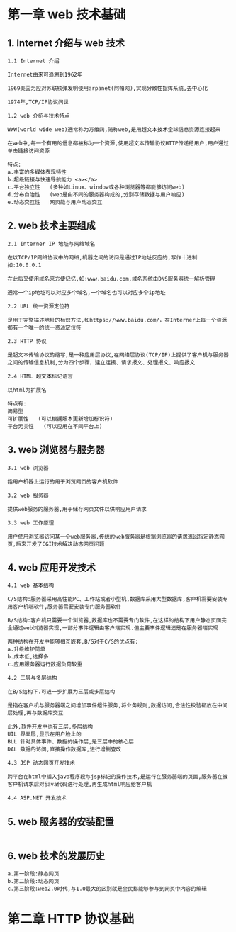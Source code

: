 # 第一章 web 技术基础

## 1. Internet 介绍与 web 技术

```
1.1 Internet 介绍

Internet由来可追溯到1962年

1969美国为应对苏联核弹发明使用arpanet(阿帕网),实现分散性指挥系统,去中心化

1974年,TCP/IP协议问世
```

```
1.2 web 介绍与技术特点

WWW(world wide web)通常称为万维网,简称web,是用超文本技术全球信息资源连接起来

在web中,每一个有用的信息都被称为一个资源,使用超文本传输协议HTTP传递给用户,用户通过单击链接访问资源

特点:
a.丰富的多媒体表现特性
b.超级链接与快速导航能力 <a></a>
c.平台独立性   (多钟如Linux、window或各种浏览器等都能够访问web)
d.分布自治性   (web是由不同的服务器构成的,分别存储数据与用户响应)
e.动态交互性   网页能与用户动态交互
```

## 2. web 技术主要组成

```
2.1 Interner IP 地址与网络域名

在以TCP/IP网络协议中的网络,机器之间的访问是通过IP地址反应的,写作十进制如:10.0.0.1

在此后又使用域名来方便记忆,如:www.baidu.com,域名系统由DNS服务器统一解析管理

通常一个ip地址可以对应多个域名,一个域名也可以对应多个ip地址
```

```
2.2 URL 统一资源定位符

是用于完整描述地址的标识方法,如https://www.baidu.com/，在Interner上每一个资源都有一个唯一的统一资源定位符
```

```
2.3 HTTP 协议

是超文本传输协议的缩写,是一种应用层协议,在网络层协议(TCP/IP)上提供了客户机与服务器之间的传输信息机制,分为四个步骤，建立连接、请求报文、处理报文、响应报文
```

```
2.4 HTML 超文本标记语言

以html为扩展名

特点有:
简易型
可扩展性   (可以根据版本更新增加标识符)
平台无关性   (可以应用在不同平台上)
```

## 3. web 浏览器与服务器

```
3.1 web 浏览器

指用户机器上运行的用于浏览网页的客户机软件
```

```
3.2 web 服务器

提供web服务的服务器,用于储存网页文件以供响应用户请求
```

```
3.3 web 工作原理

用户使用浏览器访问某一个web服务器,传统的web服务器是根据浏览器的请求返回指定静态网页,后来开发了CGI技术解决动态网页问题
```

## 4. web 应用开发技术

```
4.1 web 基本结构

C/S结构:服务器采用高性能PC、工作站或者小型机,数据库采用大型数据库,客户机需要安装专用客户机端软件,服务器需要安装专门服务器软件

B/S结构:客户机只需要一个浏览器,数据库也不需要专门软件,在这样的结构下用户静态页面完全通过web浏览器实现,一部分事件逻辑由客户端实现.但主要事件逻辑还是在服务器端实现

两种结构在开发中能够相互嵌套,B/S对于C/S的优点有:
a.升级维护简单
b.成本低,选择多
c.应用服务器运行数据负荷较重
```

```
4.2 三层与多层结构

在B/S结构下.可进一步扩展为三层或多层结构

是指在客户机与服务器端之间增加事件组件服务,将业务规则,数据访问,合法性校验都放在中间层处理,再与数据库交互

此外,软件开发中也有三层,多层结构
UIL 界面层,显示在用户脸上的
BLL 针对具体事件、数据的操作层,是三层中的核心层
DAL 数据的访问,直接操作数据库,进行增删查改
```

```
4.3 JSP 动态网页开发技术

跨平台在html中插入java程序段与jsp标记的操作技术,是运行在服务器端的页面,服务器在被客户机请求后对java代码进行处理,再生成html响应给客户机
```

```
4.4 ASP.NET 开发技术

```

## 5. web 服务器的安装配置

```

```

## 6. web 技术的发展历史

```
a.第一阶段:静态网页
b.第二阶段:动态网页
c.第三阶段:web2.0时代,与1.0最大的区别就是全民都能够参与到网页中内容的编辑
```

# 第二章 HTTP 协议基础
